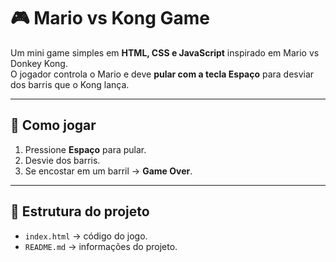# 🎮 Mario vs Kong Game

Um mini game simples em **HTML, CSS e JavaScript** inspirado em Mario vs Donkey Kong.  
O jogador controla o Mario e deve **pular com a tecla Espaço** para desviar dos barris que o Kong lança.

---

## 🚀 Como jogar
1. Pressione **Espaço** para pular.
2. Desvie dos barris.
3. Se encostar em um barril → **Game Over**.

---

## 📂 Estrutura do projeto
- `index.html` → código do jogo.
- `README.md` → informações do projeto.
